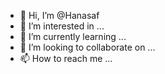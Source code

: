 - 👋 Hi, I’m @Hanasaf
- 👀 I’m interested in ...
- 🌱 I’m currently learning ...
- 💞️ I’m looking to collaborate on ...
- 📫 How to reach me ...

<!---
Hanasaf/Hanasaf is a ✨ special ✨ repository because its `README.md` (this file) appears on your GitHub profile.
You can click the Preview link to take a look at your changes.
--->
